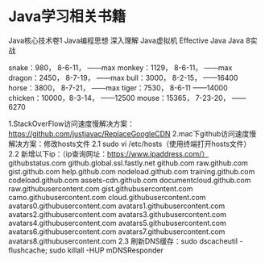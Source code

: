 # Java学习相关书籍
Java核心技术卷1
Java编程思想
深入理解 Java虚拟机
Effective Java
Java 8实战


snake：980，    8-6-11，    ——max
monkey：1129，  8-6-11，    ——max
dragon：2450，  8-7-19，    ——max
bull：3000，    8-2-15，    ——16400
horse：3800，   8-7-21，    ——max
tiger：7530，   8-6-11      ——14000
chicken：10000，8-3-14，    ——12500
mouse：15365，  7-23-20，   ——6270

1.StackOverFlow访问速度慢解决方案：https://github.com/justjavac/ReplaceGoogleCDN
2.mac下github访问速度慢解决方案：修改hosts文件
2.1 sudo vi /etc/hosts（使用终端打开hosts文件）
2.2 新增以下ip：（ip查询网址：https://www.ipaddress.com/）
    githubstatus.com
    github.global.ssl.fastly.net
    github.com 
    raw.github.com
    gist.github.com
    help.github.com
    nodeload.github.com
    training.github.com
    codeload.github.com
    assets-cdn.github.com
    documentcloud.github.com
    raw.githubusercontent.com
    gist.githubusercontent.com
    camo.githubusercontent.com
    cloud.githubusercontent.com
    avatars0.githubusercontent.com
    avatars1.githubusercontent.com
    avatars2.githubusercontent.com
    avatars3.githubusercontent.com
    avatars4.githubusercontent.com
    avatars5.githubusercontent.com
    avatars6.githubusercontent.com
    avatars7.githubusercontent.com
    avatars8.githubusercontent.com
2.3 刷新DNS缓存：sudo dscacheutil -flushcache; sudo killall -HUP mDNSResponder
